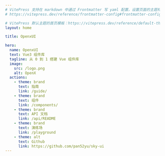 ```yaml
---
# VitePress 支持在 markdown 中通过 Frontmatter 写 yaml 配置，设置页面的主题样式
# https://vitepress.dev/reference/frontmatter-config#frontmatter-config

# VitePress 默认主题的首页模板：https://vitepress.dev/reference/default-theme-layout#home-layout
layout: home

title: OpenxUI

hero:
  name: OpenxUI
  text: Vue3 组件库
  tagline: 从 0 到 1 搭建 Vue 组件库
  image:
    src: /logo.png
    alt: OpenX
  actions:
    - theme: brand
      text: 指南
      link: /guide/
    - theme: brand
      text: 组件
      link: /components/
    - theme: brand
      text: API 文档
      link: /api/README
    - theme: brand
      text: 演练场
      link: /playground
    - theme: alt
      text: Github
      link: https://github.com/pan52yu/sky-ui
---
```

